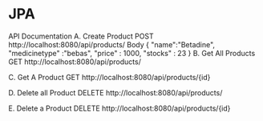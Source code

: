 # JPA
API Documentation
A. Create Product
POST http://localhost:8080/api/products/
Body 
    { 
    "name":"Betadine",
    "medicinetype" :"bebas",
    "price" : 1000,
    "stocks" : 23
    }
B. Get All Products
GET http://localhost:8080/api/products/

C. Get A Product
GET http://localhost:8080/api/products/{id}

D. Delete all Product
DELETE http://localhost:8080/api/products/
    
E. Delete a Product
DELETE http://localhost:8080/api/products/{id}

